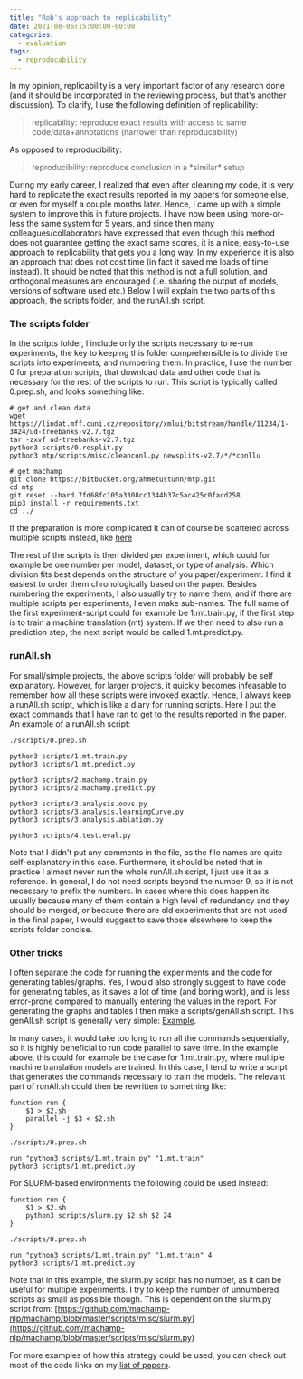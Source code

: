 ```yaml
---
title: "Rob's approach to replicability"
date: 2021-08-06T15:00:00-00:00
categories:
  - evaluation
tags:
  - reproducability
---
```


In my opinion, replicability is a very important factor of any research done (and it should be incorporated in the reviewing process, but that's another discussion). To clarify, I use the following definition of replicability:

> replicability: reproduce exact results with access to same code/data+annotations (narrower than reproducability)

As opposed to reproducibility:

> reproducibility: reproduce conclusion in a \*similar\* setup

During my early career, I realized that even after cleaning my code, it is very hard to replicate the exact results reported in my papers for someone else, or even for myself a couple months later. Hence, I came up with a simple system to improve this in future projects. I have now been using more-or-less the same system for 5 years, and since then many colleagues/collaborators have expressed that even though this method does not guarantee getting the exact same scores, it is a nice, easy-to-use approach to replicability that gets you a long way. In my experience it is also an approach that does not cost time (in fact it saved me loads of time instead). It should be noted that this method is not a full solution, and orthogonal measures are encouraged (i.e. sharing the output of models, versions of software used etc.) Below I will explain the two parts of this approach, the scripts folder, and the runAll.sh script.

### The scripts folder

In the scripts folder, I include only the scripts necessary to re-run experiments, the key to keeping this folder comprehensible is to divide the scripts into experiments, and numbering them. In practice, I use the number 0 for preparation scripts, that download data and other code that is necessary for the rest of the scripts to run. This script is typically called 0.prep.sh, and looks something like:

```
# get and clean data
wget https://lindat.mff.cuni.cz/repository/xmlui/bitstream/handle/11234/1-3424/ud-treebanks-v2.7.tgz
tar -zxvf ud-treebanks-v2.7.tgz
python3 scripts/0.resplit.py
python3 mtp/scripts/misc/cleanconl.py newsplits-v2.7/*/*conllu

# get machamp
git clone https://bitbucket.org/ahmetustunn/mtp.git
cd mtp
git reset --hard 7fd68fc105a3308cc1344b37c5ac425c0facd258
pip3 install -r requirements.txt
cd ../
```

If the preparation is more complicated it can of course be scattered across multiple scripts instead, like [here](https://bitbucket.org/robvanderg/xsid/src/master/scripts/)

The rest of the scripts is then divided per experiment, which could for example be one number per model, dataset, or type of analysis. Which division fits best depends on the structure of you paper/experiment. I find it easiest to order them chronologically based on the paper. Besides numbering the experiments, I also usually try to name them, and if there are multiple scripts per experiments, I even make sub-names. The full name of the first experiment-script could for example be 1.mt.train.py, if the first step is to train a machine translation (mt) system. If we then need to also run a prediction step, the next script would be called 1.mt.predict.py.

### runAll.sh

For small/simple projects, the above scripts folder will probably be self explanatory. However, for larger projects, it quickly becomes infeasable to remember how all these scripts were invoked exactly. Hence, I always keep a runAll.sh script, which is like a diary for running scripts. Here I put the exact commands that I have ran to get to the results reported in the paper. An example of a runAll.sh script:

```
./scripts/0.prep.sh

python3 scripts/1.mt.train.py
python3 scripts/1.mt.predict.py

python3 scripts/2.machamp.train.py
python3 scripts/2.machamp.predict.py

python3 scripts/3.analysis.oovs.py
python3 scripts/3.analysis.learningCurve.py
python3 scripts/3.analysis.ablation.py

python3 scripts/4.test.eval.py
```

Note that I didn't put any comments in the file, as the file names are quite self-explanatory in this case. Furthermore, it should be noted that in practice I almost never run the whole runAll.sh script, I just use it as a reference. In general, I do not need scripts beyond the number 9, so it is not necessary to prefix the numbers. In cases where this does happen its usually because many of them contain a high level of redundancy and they should be merged, or because there are old experiments that are not used in the final paper, I would suggest to save those elsewhere to keep the scripts folder concise.

### Other tricks

I often separate the code for running the experiments and the code for generating tables/graphs. Yes, I would also strongly suggest to have code for generating tables, as it saves a lot of time (and boring work), and is less error-prone compared to manually entering the values in the report. For generating the graphs and tables I then make a scripts/genAll.sh script. This genAll.sh script is generally very simple: [Example](https://bitbucket.org/robvanderg/normtax/src/master/scripts/genAll.sh).

In many cases, it would take too long to run all the commands sequentially, so it is highly beneficial to run code parallel to save time. In the example above, this could for example be the case for 1.mt.train.py, where multiple machine translation models are trained. In this case, I tend to write a script that generates the commands necessary to train the models. The relevant part of runAll.sh could then be rewritten to something like:

```
function run {
    $1 > $2.sh
    parallel -j $3 < $2.sh
}

./scripts/0.prep.sh

run "python3 scripts/1.mt.train.py" "1.mt.train"
python3 scripts/1.mt.predict.py
```

For SLURM-based environments the following could be used instead:

```
function run {
    $1 > $2.sh
    python3 scripts/slurm.py $2.sh $2 24
}

./scripts/0.prep.sh

run "python3 scripts/1.mt.train.py" "1.mt.train" 4
python3 scripts/1.mt.predict.py
```

Note that in this example, the slurm.py script has no number, as it can be useful for multiple experiments. I try to keep the number of unnumbered scripts as small as possible though. This is dependent on the slurm.py script from: [https://github.com/machamp-nlp/machamp/blob/master/scripts/misc/slurm.py](https://github.com/machamp-nlp/machamp/blob/master/scripts/misc/slurm.py)

For more examples of how this strategy could be used, you can check out most of the code links on my [list of papers](../papers/).

